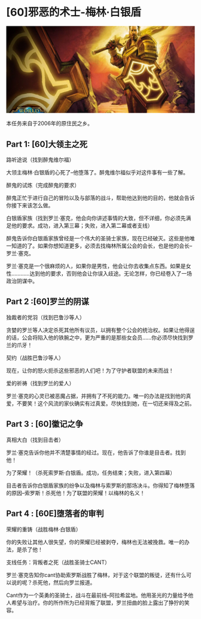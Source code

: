 # \[60]邪恶的术士-梅林·白银盾

![邪恶的术士-梅林·白银盾](../.gitbook/assets/邪恶的术士-梅林·白银盾.jpg)

本任务来自于2006年的原住民之乡。

## Part 1: \[60]大领主之死

路听途说（找到醉鬼维尔福）

大领主梅林·白银盾的心死了–他堕落了。醉鬼维尔福似乎对这件事有一些了解。

醉鬼的试炼（完成醉鬼的要求）

醉鬼正忙于进行自己的冒险以及与部落的战斗，帮助他达到他的目的，他就会告诉你接下来该怎么做。

白银盾家族（找到罗兰·塞克，他会向你讲述事情的大致，但不详细，你必须先满足他的要求。成功，进入第三幕；失败，进入第二幕或者支线）

醉鬼告诉你白银盾家族曾经是一个伟大的圣骑士家族，现在已经破灭。这些是他唯一知道的了。如果你想知道更多，必须去找梅林所属公会的会长，也是他的会长–罗兰·塞克。

罗兰·塞克是一个很麻烦的人，如果你是男性，他会让你去收集点东西。如果是女性…………达到他的要求，否则他会让你误入歧途。无论怎样，你已经卷入了一场政治阴谋中。

## Part 2 :\[60]罗兰的阴谋

独裁者的党羽（找到巴鲁沙等人）

贪婪的罗兰等人决定杀死其他所有议员，以拥有整个公会的统治权。如果让他得逞的话，公会将陷入他的铁腕之中，更为严重的是那些女会员……你必须尽快找到罗兰的爪牙！

契约（战胜巴鲁沙等人）

现在，让你的怒火扼杀这些邪恶的人们吧！为了守护者联盟的未来而战！

爱的祈祷（找到罗兰的爱人）

罗兰·塞克的心灵已被恶魔占据，并拥有了不死的能力。唯一的办法是找到他的真爱，不要笑！这个风流的家伙确实有过真爱。尽快找到她，在一切还来得及之前。

## Part 3 : \[60]徽记之争

真相大白（找到目击者）

罗兰·塞克告诉你他并不清楚事情的经过。现在，他告诉了你谁是目击者。找到他！

为了荣耀！（杀死索罗斯·白银盾。成功，任务结束；失败，进入第四幕）

目击者告诉你白银盾家族的纷争以及梅林与索罗斯的那场决斗。你得知了梅林堕落的原因–索罗斯！杀死他！为了联盟的荣耀！以梅林的名义！

## Part 4 : \[60E]堕落者的审判

荣耀的重铸（战胜梅林·白银盾）

你的失败让其他人很失望，你的荣耀已经被剥夺，梅林也无法被挽救。唯一的办法，是杀了他！

支线任务：背叛者之死（战胜圣骑士CANT）

罗兰·塞克告知你cant协助索罗斯战胜了梅林，对于这个联盟的叛徒，还有什么可以说的呢？杀死他，然后向罗兰报道。

Cant作为一个英勇的圣骑士，战斗在最前线–阿拉希盆地。他用圣光的力量给予他人希望与治疗。你的所作所为已经背叛了联盟，罗兰扭曲的脸上露出了狰狞的笑容。
